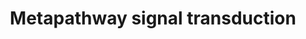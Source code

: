 ---
annotations:
- type: Pathway Ontology
  value: signaling pathway
authors:
- Pieter Giesbertz
- Khanspers
- MaintBot
- AlexanderPico
- Elisa
- Eweitz
- RaatsS
description: ''
last-edited: 2021-05-27
organisms:
- Caenorhabditis elegans
redirect_from:
- /index.php/Pathway:WP1546
- /instance/WP1546
schema-jsonld:
- '@context': https://schema.org/
  '@id': https://wikipathways.github.io/pathways/WP1546.html
  '@type': Dataset
  creator:
    '@type': Organization
    name: WikiPathways
  description: ''
  keywords:
  - pop-1
  - dsh-2
  - nsy-1
  - adm-4
  - apx-1
  - daf-12
  - sgk-1
  - lrp-1
  - mig-5
  - pdk-1
  - rsks-1
  - egl-15
  - sinh-1
  - mom-5
  - jkk-1
  - dsl-1
  - mek-1
  - cwn-2
  - let-60
  - hif-1
  - ksr-1
  - Y73B6BL.21
  - daf-16
  - pmk-3
  - age-1
  - bar-1
  - apr-1
  - mom-1
  - skn-1
  - daf-14
  - lin-3
  - sos-1
  - lin-12
  - tig-3
  - sem-5
  - sma-9
  - lag-2
  - par-1
  - mom-4
  - hop-1
  - aph-1
  - tig-2
  - kin-19
  - sup-17
  - sek-1
  - unc-129
  - pmk-2
  - lin-31
  - rheb-1
  - sel-12
  - let-756
  - unc-43
  - daf-7
  - egl-17
  - sel-8
  - lin-44
  - mom-2
  - daf-3
  - unc-37
  - tir-1
  - cwn-1
  - mkk-4
  - lin-17
  - sma-6
  - sma-3
  - gcs-1
  - daf-4
  - rict-1
  - tap-1
  - cfz-2
  - mpk-1
  - dsh-1
  - daf-15
  - pmk-1
  - aph-2
  - dlk-1
  - mek-2
  - egl-20
  - akt-1
  - unc-51
  - daf-18
  - mig-1
  - pry-1
  - mpk-2
  - daf-1
  - let-363
  - lag-1
  - daf-8
  - wrm-1
  - lin-23
  - daf-5
  - rps-6
  - dbl-1
  - lin-45
  - sma-4
  - C10H11.8
  - pen-2
  - sma-2
  - ksr-2
  - let-23
  - lit-1
  - hmp-2
  - akt-2
  - tag-68
  - daf-2
  - jnk-1
  - glp-1
  license: CC0
  name: Metapathway signal transduction
seo: CreativeWork
title: Metapathway signal transduction
wpid: WP1546
---